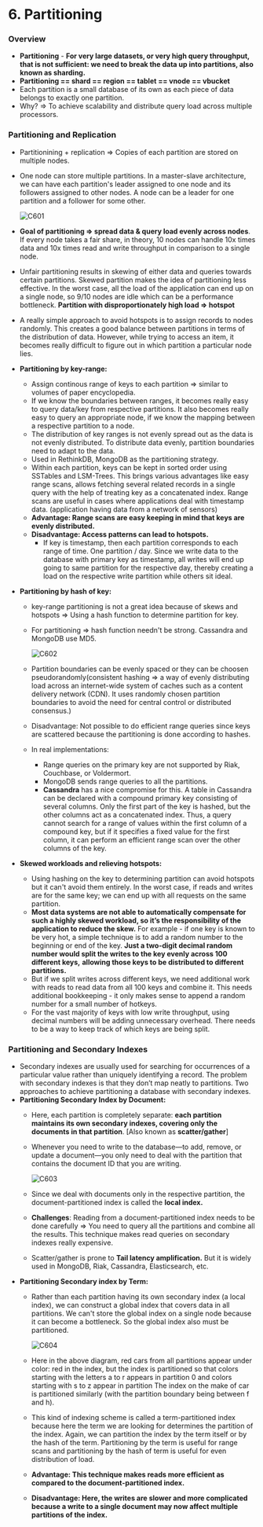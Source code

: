 # 6. Partitioning

### Overview

- **Partitioning** - **For very large datasets, or very high query throughput, that is
not sufficient: we need to break the data up into partitions, also known as sharding.**
- **Partitioning == shard == region == tablet == vnode == vbucket**
- Each partition is a small database of its own as each piece of data belongs to exactly one partition.
- Why? ⇒ To achieve scalability and distribute query load across multiple processors.

### Partitioning and Replication

- Partitionining + replication ⇒ Copies of each partition are stored on multiple nodes.
- One node can store multiple partitions. In a master-slave architecture, we can have each partition's leader assigned to one node and its followers assigned to other nodes. A node can be a leader for one partition and a follower for some other.

    ![C601](../../assets/C601.png)

- **Goal of partitioning ⇒ spread data & query load evenly across nodes**. If every node takes a fair share, in theory, 10 nodes can handle 10x times data and 10x times read and write throughput in comparison to a single node.
- Unfair partitioning results in skewing of either data and queries towards certain partitions. Skewed partition makes the idea of partitioning less effective. In the worst case, all the load of the application can end up on a single node, so 9/10 nodes are idle which can be a performance bottleneck. **Partition with disproportionately high load ⇒ hotspot**
- A really simple approach to avoid hotspots is to assign records to nodes randomly. This creates a good balance between partitions in terms of the distribution of data. However, while trying to access an item, it becomes really difficult to figure out in which partition a particular node lies.
- **Partitioning by key-range:**
    - Assign continous range of keys to each partition ⇒ similar to volumes of paper encyclopedia.
    - If we know the boundaries between ranges, it becomes really easy to query data/key from respective partitions. It also becomes really easy to query an appropriate node, if we know the mapping between a respective partition to a node.
    - The distribution of key ranges is not evenly spread out as the data is not evenly distributed. To distribute data evenly, partition boundaries need to adapt to the data.
    - Used in RethinkDB, MongoDB as the partitioning strategy.
    - Within each partition, keys can be kept in sorted order using SSTables and LSM-Trees. This brings various advantages like easy range scans, allows fetching several related records in a single query with the help of treating key as a concatenated index. Range scans are useful in cases where applications deal with timestamp data. (application having data from a network of sensors)
    - **Advantage: Range scans are easy keeping in mind that keys are evenly distributed.**
    - **Disadvantage: Access patterns can lead to hotspots.**
        - If key is timestamp, then each partition corresponds to each range of time. One partition / day.  Since we write data to the database with primary key as timestamp, all writes will end up going to same partition for the respective day, thereby creating a load on the respective write partition while others sit ideal.
- **Partitioning by hash of key:**
    - key-range partitioning is not a great idea because of skews and hotspots ⇒ Using a hash function to determine partition for key.
    - For partitioning ⇒ hash function needn't be strong. Cassandra and MongoDB use MD5.

        ![C602](../../assets/C602.png)

    - Partition boundaries can be evenly spaced or they can be choosen pseudorandomly(consistent hashing ⇒ a way of evenly distributing load across an internet-wide system of caches such as a content delivery network (CDN). It uses randomly chosen partition boundaries to avoid the need for central control or distributed consensus.)
    - Disadvantage: Not possible to do efficient range queries since keys are scattered because the partitioning is done according to hashes.
    - In real implementations:
        - Range queries on the primary key are not supported by Riak, Couchbase, or Voldermort.
        - MongoDB sends range queries to all the partitions.
        - **Cassandra** has a nice compromise for this. A table in Cassandra can be declared with a compound primary key consisting of several columns. Only the first part of the key is hashed, but the other columns act as a concatenated index. Thus, a query cannot search for a range of values within the first column of a compound key, but if it specifies a fixed value for the first column, it can perform an efficient range scan over the other columns of the key.
- **Skewed workloads and relieving hotspots:**
    - Using hashing on the key to determining partition can avoid hotspots but it can't avoid them entirely. In the worst case, if reads and writes are for the same key; we can end up with all requests on the same partition.
    - **Most data systems are not able to automatically compensate for such a highly skewed workload, so it’s the responsibility of the application to reduce the skew.** For example - if one key is known to be very hot, a simple technique is to add a random number to the beginning or end of the key. **Just a two-digit decimal random number would split the writes to the key evenly across 100 different keys,** **allowing those keys to be distributed to different partitions.**
    - But if we split writes across different keys, we need additional work with reads to read data from all 100 keys and combine it. This needs additional bookkeeping - it only makes sense to append a random number for a small number of hotkeys.
    - For the vast majority of keys with low write throughput, using decimal numbers will be adding unnecessary overhead. There needs to be a way to keep track of which keys are being split.

### **Partitioning and Secondary Indexes**

- Secondary indexes are usually used for searching for occurrences of a particular value rather than uniquely identifying a record. The problem with secondary indexes is that they don’t map neatly to partitions. Two approaches to achieve partitioning a database with secondary indexes.
- **Partitioning Secondary Index by Document:**
    - Here, each partition is completely separate: **each partition maintains its own secondary indexes, covering only the documents in that partition**. [Also known as **scatter/gather**]
    - Whenever you need to write to the database—to add, remove, or update a document—you only need to deal with the partition that contains the document ID that you are writing.

        ![C603](../../assets/C603.png)

    - Since we deal with documents only in the respective partition, the document-partitioned index is called the **local index.**
    - **Challenges**: Reading from a document-partitioned index needs to be done carefully ⇒ You need to query all the partitions and combine all the results. This technique makes read queries on secondary indexes really expensive.
    - Scatter/gather is prone to **Tail latency amplification.** But it is widely used in MongoDB, Riak, Cassandra, Elasticsearch, etc.
- **Partitioning Secondary index by Term:**
    - Rather than each partition having its own secondary index (a local index), we can construct a global index that covers data in all partitions. We can't store the global index on a single node because it can become a bottleneck. So the global index also must be partitioned.

        ![C604](../../assets/C604.png)

    - Here in the above diagram, red cars from all partitions appear under color: red in the index, but the index is partitioned so that colors starting with the letters a to r appears in partition 0 and colors starting with s to z appear in partition The index on the make of car is partitioned similarly (with the partition boundary being between f and h).
    - This kind of indexing scheme is called a term-partitioned index because here the term we are looking for determines the partition of the index. Again, we can partition the index by the term itself or by the hash of the term. Partitioning by the term is useful for range scans and partitioning by the hash of term is useful for even distribution of load.
    - **Advantage: This technique makes reads more efficient as compared to the document-partitioned index.**
    - **Disadvantage: Here, the writes are slower and more complicated because a write to a single document may now affect multiple partitions of the index.**